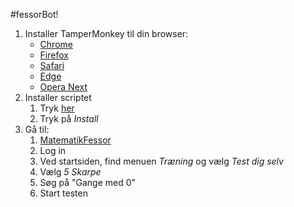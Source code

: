 #fessorBot!
 1. Installer TamperMonkey til din browser: 
	 -  [Chrome](https://chrome.google.com/webstore/detail/tampermonkey/dhdgffkkebhmkfjojejmpbldmpobfkfo)
	 - [Firefox](https://addons.mozilla.org/da/firefox/addon/tampermonkey/)
	 - [Safari](https://safari.tampermonkey.net/tampermonkey.safariextz)
	 - [Edge](https://www.microsoft.com/store/apps/9NBLGGH5162S)
	 - [Opera Next](https://addons.opera.com/en/extensions/details/tampermonkey-beta/)
 2. Installer scriptet
	 1. Tryk [her](https://raw.githubusercontent.com/HarshWombat/fessorBot/master/gangeMed0.user.js)
	 2. Tryk på *Install*
 3. Gå til:
	1. [MatematikFessor](https://matematikfessor.dk/)
	2. Log in
	3. Ved startsiden, find menuen *Træning* og vælg *Test dig selv*
	4. Vælg *5 Skarpe*
	5. Søg på "Gange med 0"
	6. Start testen